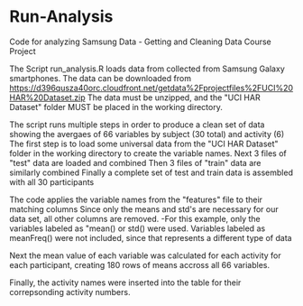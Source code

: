 # Run-Analysis
Code for analyzing Samsung Data - Getting and Cleaning Data Course Project

The Script run_analysis.R loads data from collected from Samsung Galaxy smartphones.
The data can be downloaded from https://d396qusza40orc.cloudfront.net/getdata%2Fprojectfiles%2FUCI%20HAR%20Dataset.zip 
The data must be unzipped, and the "UCI HAR Dataset" folder MUST be placed in the working directory.

The script runs multiple steps in order to produce a clean set of data showing the avergaes of 66 variables by subject (30 total) and activity (6)
The first step is to load some universal data from the "UCI HAR Dataset" folder in the working directory to create the variable names.
Next 3 files of "test" data are loaded and combined
Then 3 files of "train" data are similarly combined
Finally a complete set of test and train data is assembled with all 30 participants

The code applies the variable names from the "features" file to their matching columns
Since only the means and std's are necessary for our data set, all other columns are removed.
  -For this example, only the variables labeled as "mean() or std() were used.  Variables labeled as meanFreq() were not included, since that represents a different type of data
  
Next the mean value of each variable was calculated for each activity for each participant, creating 180 rows of means accross all 66 variables. 

Finally, the activity names were inserted into the table for their correpsonding activity numbers.
